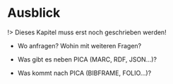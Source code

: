 # Ausblick

!> Dieses Kapitel muss erst noch geschrieben werden!

* Wo anfragen? Wohin mit weiteren Fragen?

* Was gibt es neben PICA (MARC, RDF, JSON...)?

* Was kommt nach PICA (BIBFRAME, FOLIO...)?
